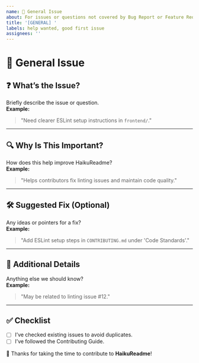 ```yaml
---
name: 🧩 General Issue
about: For issues or questions not covered by Bug Report or Feature Request
title: '[GENERAL] '
labels: help wanted, good first issue
assignees: ''
---
```


# 🧩 General Issue

## ❓ What’s the Issue?

Briefly describe the issue or question.  
**Example:**

> "Need clearer ESLint setup instructions in `frontend/`."

---

## 🔍 Why Is This Important?

How does this help improve HaikuReadme?  
**Example:**

> "Helps contributors fix linting issues and maintain code quality."

---

## 🛠️ Suggested Fix (Optional)

Any ideas or pointers for a fix?  
**Example:**

> "Add ESLint setup steps in `CONTRIBUTING.md` under 'Code Standards'."

---

## 📎 Additional Details

Anything else we should know?  
**Example:**

> "May be related to linting issue #12."

---

## ✅ Checklist

- [ ] I’ve checked existing issues to avoid duplicates.
- [ ] I’ve followed the Contributing Guide.

🙌 Thanks for taking the time to contribute to **HaikuReadme**!
